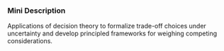 ### Mini Description

Applications of decision theory to formalize trade-off choices under uncertainty and develop principled frameworks for weighing competing considerations.
